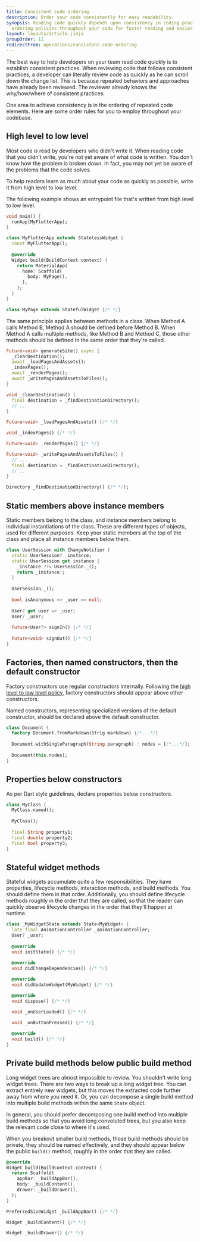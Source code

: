 ```yaml
---
title: Consistent code ordering
description: Order your code consistently for easy readability.
synopsis: Reading code quickly depends upon consistency in coding practices. Apply these code
  ordering policies throughout your code for faster reading and easier review.
layout: layouts/article.jinja
groupOrder: 11
redirectFrom: operations/consistent-code-ordering
---
```

The best way to help developers on your team read code quickly is to establish consistent practices.
When reviewing code that follows consistent practices, a developer can literally review code as
quickly as he can scroll down the change list. This is because repeated behaviors and approaches
have already been reviewed. The reviewer already knows the why/how/where of consistent practices.

One area to achieve consistency is in the ordering of repeated code elements. Here are some order
rules for you to employ throughout your codebase.

## High level to low level
Most code is read by developers who didn't write it. When reading code that you didn't write, you're
not yet aware of what code is written. You don't know how the problem is broken down.  In fact,
you may not yet be aware of the problems that the code solves. 

To help readers learn as much about your code as quickly as possible, write it from high level to
low level.

The following example shows an entrypoint file that's written from high level to low level.

```dart
void main() {
  runApp(MyFlutterApp);
}

class MyFlutterApp extends StatelessWidget {
  const MyFlutterApp();
  
  @override
  Widget build(BuildContext context) {
    return MaterialApp(
      home: Scaffold(
        body: MyPage(),
      ),
    );
  }
}

class MyPage extends StatefulWidget {/* */}
```

The same principle applies between methods in a class. When Method A calls Method B, Method A should
be defined before Method B. When Method A calls multiple methods, like Method B and Method C, those
other methods should be defined in the same order that they're called.

```dart
Future<void> generateSite() async {
  _clearDestination();
  await _loadPagesAndAssets();
  _indexPages();
  await _renderPages();
  await _writePagesAndAssetsToFiles();
}

void _clearDestination() {
  final destination = _findDestinationDirectory();
  // ...
}

Future<void> _loadPagesAndAssets() {/* */}

void _indexPages() {/* */}

Future<void> _renderPages() {/* */}

Future<void> _writePagesAndAssetsToFiles() {
  // ...
  final destination = _findDestinationDirectory();
  // ...
}

Directory _findDestinationDirectory() {/* */};
```

## Static members above instance members
Static members belong to the class, and instance members belong to individual instantiations of the
class. These are different types of objects, used for different purposes. Keep your static members
at the top of the class and place all instance members below them.

```dart
class UserSession with ChangeNotifier {
  static UserSession? _instance;
  static UserSession get instance {
    _instance ??= UserSession._();
    return _instance!;
  }
  
  UserSession._();
  
  bool isAnonymous => _user == null;
  
  User? get user => _user;
  User? _user;
  
  Future<User?> signIn() {/* */}
  
  Future<void> signOut() {/* */}
}
```

## Factories, then named constructors, then the default constructor
Factory constructors use regular constructors internally. Following the [high level to low level policy](#high-level-to-low-level),
factory constructors should appear above other constructors.

Named constructors, representing specialized versions of the default constructor, should be declared
above the default constructor.

```dart
class Document {
  factory Document.fromMarkdown(Strig markdown) {/*...*/}
  
  Document.withSingleParagraph(String paragraph) : nodes = [/*...*/];
  
  Document(this.nodes);
}
```

## Properties below constructors
As per Dart style guidelines, declare properties below constructors.

```dart
class MyClass {
  MyClass.named();
  
  MyClass();
  
  final String property1;
  final double property2;
  final bool property3;
}
```

## Stateful widget methods
Stateful widgets accumulate quite a few responsibilities. They have properties, lifecycle methods,
interaction methods, and build methods. You should define them in that order. Additionally, you
should define lifecycle methods roughly in the order that they are called, so that the reader can
quickly observe lifecycle changes in the order that they'll happen at runtime.

```dart
class _MyWidgetState extends State<MyWidget> {
  late final AnimationController _animationController;
  User? _user;
  
  @override
  void initState() {/* */}
  
  @override
  void didChangeDependencies() {/* */}

  @override
  void didUpdateWidget(MyWidget) {/* */}

  @override
  void dispose() {/* */}
  
  void _onUserLoaded() {/* */}

  void _onButtonPressed() {/* */}

  @override
  void build() {/* */}
}
```

## Private build methods below public build method
Long widget trees are almost impossible to review. You shouldn't write long widget trees. There are
two ways to break up a long widget tree. You can extract entirely new widgets, but this moves the
extracted code further away from where you need it. Or, you can decompose a single build method into
multiple build methods within the same `State` object.

In general, you should prefer decomposing one build method into multiple build methods so that you
avoid long convoluted trees, but you also keep the relevant code close to where it's used.

When you breakout smaller build methods, those build methods should be private, they should be
named effectively, and they should appear below the public `build()` method, roughly in the order
that they are called.

```dart
@override
Widget build(BuildContext context) {
  return Scaffold(
    appBar: _buildAppBar(),
    body: _buildContent(),
    drawer: _buildDrawer(),
  );
}

PreferredSizeWidget _buildAppBar() {/* */}

Widget _buildContent() {/* */}

Widget _buildDrawer() {/* */}
```